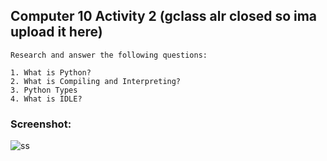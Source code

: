 ## Computer 10 Activity 2 (gclass alr closed so ima upload it here)
```
Research and answer the following questions: 

1. What is Python?
2. What is Compiling and Interpreting?
3. Python Types
4. What is IDLE?
```
### Screenshot:
![ss](https://media.discordapp.net/attachments/1109483988428525670/1427265093619421204/activity_2_results.png?ex=68ee3bb3&is=68ecea33&hm=f71d69e88e2689f4e598521ad219ed1e6fcbd5e0661aba3e476b04547f0e194e&=&format=webp&quality=lossless&width=1310&height=382)

